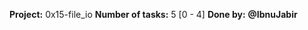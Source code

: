 <b>Project:</b> 0x15-file_io
<b>Number of tasks:</b> 5 [0 - 4]
<b>Done by:</b> <strong>@IbnuJabir</strong>
